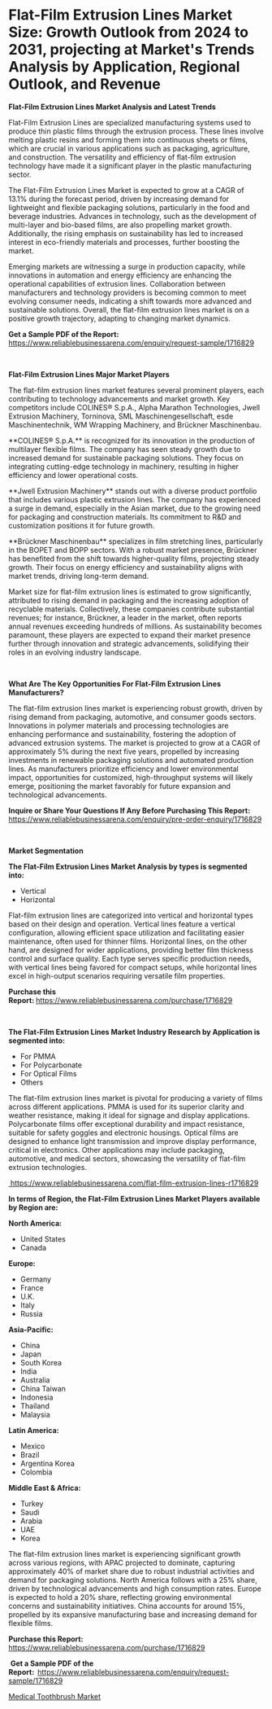 <p><h1>Flat-Film Extrusion Lines Market Size: Growth Outlook from 2024 to 2031, projecting at Market's Trends Analysis by Application, Regional Outlook, and Revenue</h1></p><p><strong>Flat-Film Extrusion Lines Market Analysis and Latest Trends</strong></p>
<p><p>Flat-Film Extrusion Lines are specialized manufacturing systems used to produce thin plastic films through the extrusion process. These lines involve melting plastic resins and forming them into continuous sheets or films, which are crucial in various applications such as packaging, agriculture, and construction. The versatility and efficiency of flat-film extrusion technology have made it a significant player in the plastic manufacturing sector.</p><p>The Flat-Film Extrusion Lines Market is expected to grow at a CAGR of 13.1% during the forecast period, driven by increasing demand for lightweight and flexible packaging solutions, particularly in the food and beverage industries. Advances in technology, such as the development of multi-layer and bio-based films, are also propelling market growth. Additionally, the rising emphasis on sustainability has led to increased interest in eco-friendly materials and processes, further boosting the market.</p><p>Emerging markets are witnessing a surge in production capacity, while innovations in automation and energy efficiency are enhancing the operational capabilities of extrusion lines. Collaboration between manufacturers and technology providers is becoming common to meet evolving consumer needs, indicating a shift towards more advanced and sustainable solutions. Overall, the flat-film extrusion lines market is on a positive growth trajectory, adapting to changing market dynamics.</p></p>
<p><strong>Get a Sample PDF of the Report:&nbsp;</strong> <a href="https://www.reliablebusinessarena.com/enquiry/request-sample/1716829?utm_campaign=1891&utm_medium=2&utm_source=Github&utm_content=ia&utm_term=28122024&utm_id=flat-film-extrusion-lines">https://www.reliablebusinessarena.com/enquiry/request-sample/1716829</a></p>
<p>&nbsp;</p>
<p><strong>Flat-Film Extrusion Lines Major Market Players</strong></p>
<p><p>The flat-film extrusion lines market features several prominent players, each contributing to technology advancements and market growth. Key competitors include COLINES® S.p.A., Alpha Marathon Technologies, Jwell Extrusion Machinery, Torninova, SML Maschinengesellschaft, esde Maschinentechnik, WM Wrapping Machinery, and Brückner Maschinenbau.</p><p>**COLINES® S.p.A.** is recognized for its innovation in the production of multilayer flexible films. The company has seen steady growth due to increased demand for sustainable packaging solutions. They focus on integrating cutting-edge technology in machinery, resulting in higher efficiency and lower operational costs.</p><p>**Jwell Extrusion Machinery** stands out with a diverse product portfolio that includes various plastic extrusion lines. The company has experienced a surge in demand, especially in the Asian market, due to the growing need for packaging and construction materials. Its commitment to R&D and customization positions it for future growth.</p><p>**Brückner Maschinenbau** specializes in film stretching lines, particularly in the BOPET and BOPP sectors. With a robust market presence, Brückner has benefited from the shift towards higher-quality films, projecting steady growth. Their focus on energy efficiency and sustainability aligns with market trends, driving long-term demand.</p><p>Market size for flat-film extrusion lines is estimated to grow significantly, attributed to rising demand in packaging and the increasing adoption of recyclable materials. Collectively, these companies contribute substantial revenues; for instance, Brückner, a leader in the market, often reports annual revenues exceeding hundreds of millions. As sustainability becomes paramount, these players are expected to expand their market presence further through innovation and strategic advancements, solidifying their roles in an evolving industry landscape.</p></p>
<p>&nbsp;</p>
<p><strong>What Are The Key Opportunities For Flat-Film Extrusion Lines Manufacturers?</strong></p>
<p><p>The flat-film extrusion lines market is experiencing robust growth, driven by rising demand from packaging, automotive, and consumer goods sectors. Innovations in polymer materials and processing technologies are enhancing performance and sustainability, fostering the adoption of advanced extrusion systems. The market is projected to grow at a CAGR of approximately 5% during the next five years, propelled by increasing investments in renewable packaging solutions and automated production lines. As manufacturers prioritize efficiency and lower environmental impact, opportunities for customized, high-throughput systems will likely emerge, positioning the market favorably for future expansion and technological advancements.</p></p>
<p><strong>Inquire or Share Your Questions If Any Before Purchasing This Report:</strong> <a href="https://www.reliablebusinessarena.com/enquiry/pre-order-enquiry/1716829?utm_campaign=1891&utm_medium=2&utm_source=Github&utm_content=ia&utm_term=28122024&utm_id=flat-film-extrusion-lines">https://www.reliablebusinessarena.com/enquiry/pre-order-enquiry/1716829</a></p>
<p>&nbsp;</p>
<p><strong>Market Segmentation</strong></p>
<p><strong>The Flat-Film Extrusion Lines Market Analysis by types is segmented into:</strong></p>
<p><ul><li>Vertical</li><li>Horizontal</li></ul></p>
<p><p>Flat-film extrusion lines are categorized into vertical and horizontal types based on their design and operation. Vertical lines feature a vertical configuration, allowing efficient space utilization and facilitating easier maintenance, often used for thinner films. Horizontal lines, on the other hand, are designed for wider applications, providing better film thickness control and surface quality. Each type serves specific production needs, with vertical lines being favored for compact setups, while horizontal lines excel in high-output scenarios requiring versatile film properties.</p></p>
<p><strong>Purchase this Report:&nbsp;</strong><a href="https://www.reliablebusinessarena.com/purchase/1716829?utm_campaign=1891&utm_medium=2&utm_source=Github&utm_content=ia&utm_term=28122024&utm_id=flat-film-extrusion-lines">https://www.reliablebusinessarena.com/purchase/1716829</a></p>
<p>&nbsp;</p>
<p><strong>The Flat-Film Extrusion Lines Market Industry Research by Application is segmented into:</strong></p>
<p><ul><li>For PMMA</li><li>For Polycarbonate</li><li>For Optical Films</li><li>Others</li></ul></p>
<p><p>The flat-film extrusion lines market is pivotal for producing a variety of films across different applications. PMMA is used for its superior clarity and weather resistance, making it ideal for signage and display applications. Polycarbonate films offer exceptional durability and impact resistance, suitable for safety goggles and electronic housings. Optical films are designed to enhance light transmission and improve display performance, critical in electronics. Other applications may include packaging, automotive, and medical sectors, showcasing the versatility of flat-film extrusion technologies.</p></p>
<p><a href="https://www.reliablebusinessarena.com/flat-film-extrusion-lines-r1716829?utm_campaign=1891&utm_medium=2&utm_source=Github&utm_content=ia&utm_term=28122024&utm_id=flat-film-extrusion-lines">&nbsp;https://www.reliablebusinessarena.com/flat-film-extrusion-lines-r1716829</a></p>
<p><strong>In terms of Region, the Flat-Film Extrusion Lines Market Players available by Region are:</strong></p>
<p>
    <p> <strong> North America: </strong>
        <ul>
            <li>United States</li>
            <li>Canada</li>
        </ul>
        </p> 
    <p> <strong> Europe: </strong>
        <ul>
            <li>Germany</li>
            <li>France</li>
            <li>U.K.</li>
            <li>Italy</li>
            <li>Russia</li>
        </ul>
        </p> 
    <p> <strong> Asia-Pacific: </strong>
        <ul>
            <li>China</li>
            <li>Japan</li>
            <li>South Korea</li>
            <li>India</li>
            <li>Australia</li>
            <li>China Taiwan</li>
            <li>Indonesia</li>
            <li>Thailand</li>
            <li>Malaysia</li>
        </ul>
        </p> 
    <p> <strong> Latin America: </strong>
        <ul>
            <li>Mexico</li>
            <li>Brazil</li>
            <li>Argentina Korea</li>
            <li>Colombia</li>
        </ul>
        </p> 
    <p> <strong> Middle East & Africa: </strong>
        <ul>
            <li>Turkey</li>
            <li>Saudi</li>
            <li>Arabia</li>
            <li>UAE</li>
            <li>Korea</li>
        </ul>
    </p>
    </p>
<p><p>The flat-film extrusion lines market is experiencing significant growth across various regions, with APAC projected to dominate, capturing approximately 40% of market share due to robust industrial activities and demand for packaging solutions. North America follows with a 25% share, driven by technological advancements and high consumption rates. Europe is expected to hold a 20% share, reflecting growing environmental concerns and sustainability initiatives. China accounts for around 15%, propelled by its expansive manufacturing base and increasing demand for flexible films.</p></p>
<p><strong>Purchase this Report: </strong><a href="https://www.reliablebusinessarena.com/purchase/1716829?utm_campaign=1891&utm_medium=2&utm_source=Github&utm_content=ia&utm_term=28122024&utm_id=flat-film-extrusion-lines">https://www.reliablebusinessarena.com/purchase/1716829</a></p>
<p>&nbsp;<strong>Get a Sample PDF of the Report:&nbsp;&nbsp;</strong><a href="https://www.reliablebusinessarena.com/enquiry/request-sample/1716829?utm_campaign=1891&utm_medium=2&utm_source=Github&utm_content=ia&utm_term=28122024&utm_id=flat-film-extrusion-lines">https://www.reliablebusinessarena.com/enquiry/request-sample/1716829</a></p>
<p><strong></strong></p>
<p><p><a href="https://github.com/Krish2023na/Market-Research-Report-List-6/blob/main/medical-toothbrush-market.md?utm_campaign=1891&utm_medium=2&utm_source=Github&utm_content=ia&utm_term=28122024&utm_id=flat-film-extrusion-lines">Medical Toothbrush Market</a></p></p>